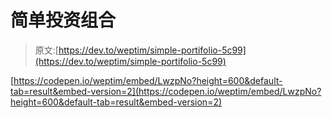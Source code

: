 # 简单投资组合

> 原文:[https://dev.to/weptim/simple-portifolio-5c99](https://dev.to/weptim/simple-portifolio-5c99)

[https://codepen.io/weptim/embed/LwzpNo?height=600&default-tab=result&embed-version=2](https://codepen.io/weptim/embed/LwzpNo?height=600&default-tab=result&embed-version=2)